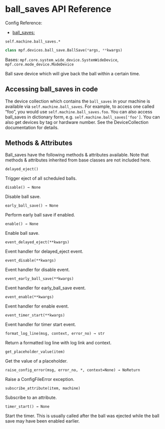 # ball_saves API Reference

Config Reference:

* [ball_saves:](../../../config/ball_saves.md)

`self.machine.ball_saves.*`

``` python
class mpf.devices.ball_save.BallSave(*args, **kwargs)
```

Bases: `mpf.core.system_wide_device.SystemWideDevice`, `mpf.core.mode_device.ModeDevice`

Ball save device which will give back the ball within a certain time.

## Accessing ball_saves in code

The device collection which contains the `ball_saves` in your machine is available via `self.machine.ball_saves`. For example, to access one called “foo”, you would use `self.machine.ball_saves.foo`. You can also access ball_saves in dictionary form, e.g. `self.machine.ball_saves['foo']`. You can also get devices by tag or hardware number. See the DeviceCollection documentation for details.

## Methods & Attributes

Ball_saves have the following methods & attributes available. Note that methods & attributes inherited from base classes are not included here.

`delayed_eject()`

Trigger eject of all scheduled balls.

`disable() → None`

Disable ball save.

`early_ball_save() → None`

Perform early ball save if enabled.

`enable() → None`

Enable ball save.

`event_delayed_eject(**kwargs)`

Event handler for delayed_eject event.

`event_disable(**kwargs)`

Event handler for disable event.

`event_early_ball_save(**kwargs)`

Event handler for early_ball_save event.

`event_enable(**kwargs)`

Event handler for enable event.

`event_timer_start(**kwargs)`

Event handler for timer start event.

`format_log_line(msg, context, error_no) → str`

Return a formatted log line with log link and context.

`get_placeholder_value(item)`

Get the value of a placeholder.

`raise_config_error(msg, error_no, *, context=None) → NoReturn`

Raise a ConfigFileError exception.

`subscribe_attribute(item, machine)`

Subscribe to an attribute.

`timer_start() → None`

Start the timer.  This is usually called after the ball was ejected while the ball save may have been enabled earlier.
